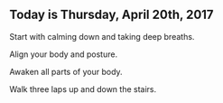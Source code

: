 ## Today is Thursday, April 20th, 2017

Start with calming down and taking deep breaths. 

Align your body and posture.

Awaken all parts of your body.

Walk three laps up and down the stairs.






